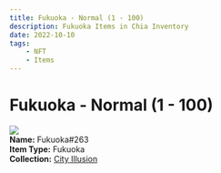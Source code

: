 ```yaml
---
title: Fukuoka - Normal (1 - 100)
description: Fukuoka Items in Chia Inventory
date: 2022-10-10
tags:
    - NFT
    - Items
---
```


# Fukuoka - Normal (1 - 100)
<div class="item_thumbnail">
<img loading="lazy" src="https://tsneqpdzybjxye2tdoajtv6evtbfe444nkr5vmztnmzjfuydhoqa.arweave.net/nJpIPHnAU3wTUxuAmdfErMJSc5xqo9qzM2syktMDO6A"><br/>
<div><strong>Name:</strong> Fukuoka#263</div>
<div><strong>Item Type:</strong> Fukuoka</div>
<div><strong>Collection:</strong> <a href="https://www.spacescan.io/xch/nft/collection/col1lend2dcn558km4wcwta4xnkfv3xpcmlp9kyt0m909emvfxechlyqdl5ndg">City Illusion</a></div>
</div>

